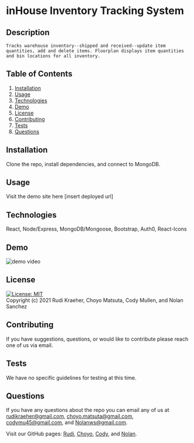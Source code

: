 # inHouse Inventory Tracking System

## Description
    Tracks warehouse inventory--shipped and received--update item quantities, add and delete items. Floorplan displays item quantities and bin locations for all inventory.
    
## Table of Contents 
1. [Installation](#installation)
2. [Usage](#usage)
3. [Technologies](#technologies)
4. [Demo](#demo)
5. [License](#license)
6. [Contributing](#contributing)
7. [Tests](#tests)
8. [Questions](#questions)
    
## Installation
Clone the repo, install dependencies, and connect to MongoDB. 

## Usage
Visit the demo site here [insert deployed url]

## Technologies
React, Node/Express, MongoDB/Mongoose, Bootstrap, Auth0, React-Icons

## Demo
<img src="./client/src/images/floorplan-demo.gif" alt="demo video">

## License 
[![License: MIT](https://img.shields.io/badge/License-MIT-yellow.svg)](https://opensource.org/licenses/MIT)  
Copyright (c) 2021 Rudi Kraeher, Choyo Matsuta, Cody Mullen, and Nolan Sanchez
    
## Contributing
If you have suggestions, questions, or would like to contribute please reach one of us via email.
    
## Tests
We have no specific guidelines for testing at this time. 
    
## Questions
If you have any questions about the repo you can email any of us at rudikraeher@gmail.com, choyo.matsuta@gmail.com, codymu45@gmail.com, and Nolanws@gmail.com. 

Visit our GitHub pages: [Rudi](https://github.com/rkraeher), [Choyo](https://github.com/cmatsuta), [Cody](https://github.com/codymu45), and [Nolan](https://github.com/Nolanws1).